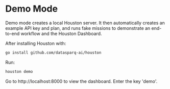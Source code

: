 
# Demo Mode

Demo mode creates a local Houston server. It then automatically creates an example API key and plan, and runs fake 
missions to demonstrate an end-to-end workflow and the Houston Dashboard.

After installing Houston with:

```bash
go install github.com/datasparq-ai/houston
```

Run:

```bash
houston demo
```

Go to http://localhost:8000 to view the dashboard. Enter the key 'demo'.
